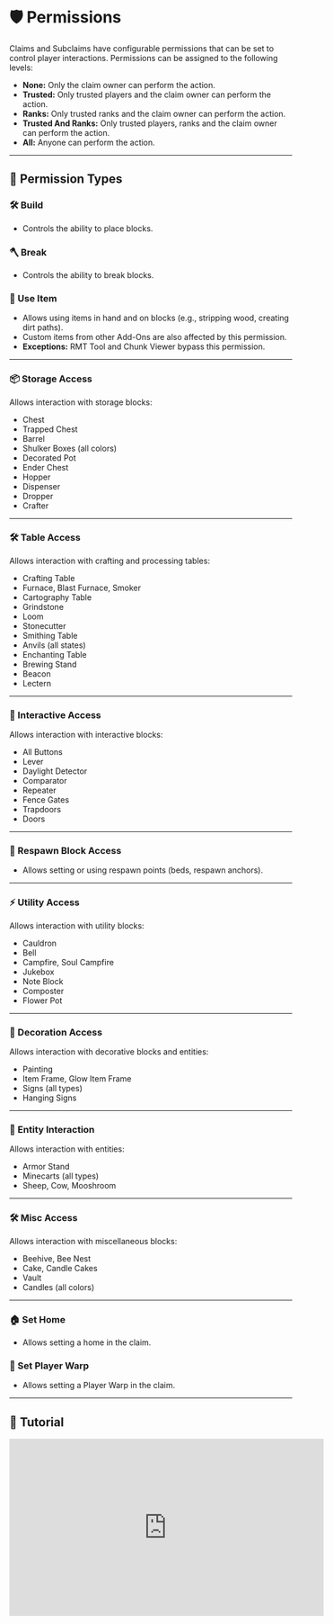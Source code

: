 # 🛡️ Permissions

Claims and Subclaims have configurable permissions that can be set to control player interactions. Permissions can be assigned to the following levels:

* **None:** Only the claim owner can perform the action.
* **Trusted:** Only trusted players and the claim owner can perform the action.
* **Ranks:** Only trusted ranks and the claim owner can perform the action.
* **Trusted And Ranks:** Only trusted players, ranks and the claim owner can perform the action.
* **All:** Anyone can perform the action.

---

## 🔑 Permission Types

### 🛠️ Build

* Controls the ability to place blocks.

### 🪓 Break

* Controls the ability to break blocks.

### 🎯 Use Item

* Allows using items in hand and on blocks (e.g., stripping wood, creating dirt paths).
* Custom items from other Add-Ons are also affected by this permission.
* **Exceptions:** RMT Tool and Chunk Viewer bypass this permission.

---

### 📦 Storage Access

Allows interaction with storage blocks:

* Chest
* Trapped Chest
* Barrel
* Shulker Boxes (all colors)
* Decorated Pot
* Ender Chest
* Hopper
* Dispenser
* Dropper
* Crafter

---

### 🛠️ Table Access

Allows interaction with crafting and processing tables:

* Crafting Table
* Furnace, Blast Furnace, Smoker
* Cartography Table
* Grindstone
* Loom
* Stonecutter
* Smithing Table
* Anvils (all states)
* Enchanting Table
* Brewing Stand
* Beacon
* Lectern

---

### 🔄 Interactive Access

Allows interaction with interactive blocks:

* All Buttons
* Lever
* Daylight Detector
* Comparator
* Repeater
* Fence Gates
* Trapdoors
* Doors

---

### 🛌 Respawn Block Access

* Allows setting or using respawn points (beds, respawn anchors).

---

### ⚡ Utility Access

Allows interaction with utility blocks:

* Cauldron
* Bell
* Campfire, Soul Campfire
* Jukebox
* Note Block
* Composter
* Flower Pot

---

### 🎨 Decoration Access

Allows interaction with decorative blocks and entities:

* Painting
* Item Frame, Glow Item Frame
* Signs (all types)
* Hanging Signs

---

### 🧍 Entity Interaction

Allows interaction with entities:

* Armor Stand
* Minecarts (all types)
* Sheep, Cow, Mooshroom

---

### 🛠️ Misc Access

Allows interaction with miscellaneous blocks:

* Beehive, Bee Nest
* Cake, Candle Cakes
* Vault
* Candles (all colors)

---

### 🏠 Set Home

* Allows setting a home in the claim.

### 📍 Set Player Warp

* Allows setting a Player Warp in the claim.

---

## 🎥 Tutorial

<iframe width="560" height="315" src="https://www.youtube.com/embed/bCRWqv-WTo0?si=guWJc7PsdlaWYhyj&amp;start=626" title="Permissions Tutorial" frameborder="0" allow="accelerometer; autoplay; clipboard-write; encrypted-media; gyroscope; picture-in-picture; web-share" referrerpolicy="strict-origin-when-cross-origin" allowfullscreen></iframe>
